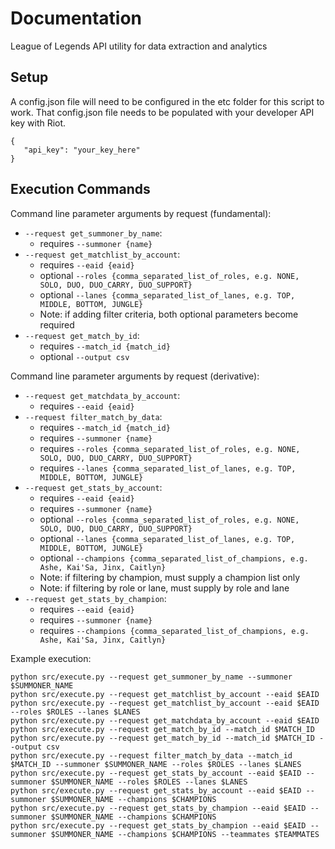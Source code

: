 # Documentation
League of Legends API utility for data extraction and analytics

## Setup
A config.json file will need to be configured in the etc folder for this script to work. That config.json file needs
to be populated with your developer API key with Riot.

```
{
   "api_key": "your_key_here"
}
```

## Execution Commands
Command line parameter arguments by request (fundamental):
* `--request get_summoner_by_name`:
    * requires `--summoner {name}`
* `--request get_matchlist_by_account`:
    * requires `--eaid {eaid}`
    * optional `--roles {comma_separated_list_of_roles, e.g. NONE, SOLO, DUO, DUO_CARRY, DUO_SUPPORT}`
    * optional `--lanes {comma_separated_list_of_lanes, e.g. TOP, MIDDLE, BOTTOM, JUNGLE}`
    * Note: if adding filter criteria, both optional parameters become required
* `--request get_match_by_id`:
    * requires `--match_id {match_id}`
    * optional `--output csv`

Command line parameter arguments by request (derivative):
* `--request get_matchdata_by_account`:
    * requires `--eaid {eaid}`
* `--request filter_match_by_data`:
    * requires `--match_id {match_id}`
    * requires `--summoner {name}`
    * requires `--roles {comma_separated_list_of_roles, e.g. NONE, SOLO, DUO, DUO_CARRY, DUO_SUPPORT}`
    * requires `--lanes {comma_separated_list_of_lanes, e.g. TOP, MIDDLE, BOTTOM, JUNGLE}`
* `--request get_stats_by_account`:
    * requires `--eaid {eaid}`
    * requires `--summoner {name}`
    * optional `--roles {comma_separated_list_of_roles, e.g. NONE, SOLO, DUO, DUO_CARRY, DUO_SUPPORT}`
    * optional `--lanes {comma_separated_list_of_lanes, e.g. TOP, MIDDLE, BOTTOM, JUNGLE}`
    * optional `--champions {comma_separated_list_of_champions, e.g. Ashe, Kai'Sa, Jinx, Caitlyn}`
    * Note: if filtering by champion, must supply a champion list only
    * Note: if filtering by role or lane, must supply by role and lane
* `--request get_stats_by_champion`:
    * requires `--eaid {eaid}`
    * requires `--summoner {name}`
    * requires `--champions {comma_separated_list_of_champions, e.g. Ashe, Kai'Sa, Jinx, Caitlyn}`

Example execution:
```
python src/execute.py --request get_summoner_by_name --summoner $SUMMONER_NAME
python src/execute.py --request get_matchlist_by_account --eaid $EAID
python src/execute.py --request get_matchlist_by_account --eaid $EAID --roles $ROLES --lanes $LANES
python src/execute.py --request get_matchdata_by_account --eaid $EAID
python src/execute.py --request get_match_by_id --match_id $MATCH_ID
python src/execute.py --request get_match_by_id --match_id $MATCH_ID --output csv
python src/execute.py --request filter_match_by_data --match_id $MATCH_ID --summoner $SUMMONER_NAME --roles $ROLES --lanes $LANES
python src/execute.py --request get_stats_by_account --eaid $EAID --summoner $SUMMONER_NAME --roles $ROLES --lanes $LANES
python src/execute.py --request get_stats_by_account --eaid $EAID --summoner $SUMMONER_NAME --champions $CHAMPIONS
python src/execute.py --request get_stats_by_champion --eaid $EAID --summoner $SUMMONER_NAME --champions $CHAMPIONS
python src/execute.py --request get_stats_by_champion --eaid $EAID --summoner $SUMMONER_NAME --champions $CHAMPIONS --teammates $TEAMMATES
```
